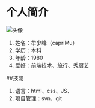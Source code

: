 # 个人简介
![头像](http://u1.tdimg.com/4/107/164/_99134666347632192211320224787208624424.jpg)

1. 姓名：牟少峰（capriMu）
2. 学历：本科
3. 年龄：1980
4. 爱好：前端技术、旅行、秀厨艺

##技能
1. 语言：html、css、JS、
2. 项目管理：svn、git
